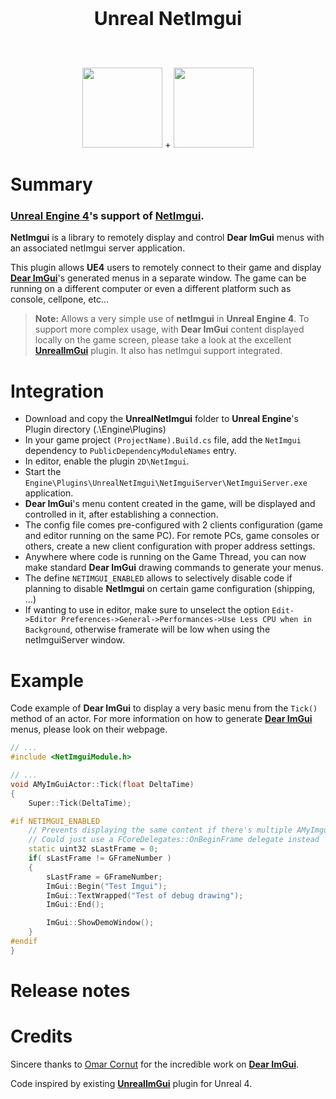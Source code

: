<p align="center" style="font-size:30px"><b>Unreal NetImgui</b></p>
<br>
<p align="center">
<img src="https://avatars3.githubusercontent.com/u/6615685?s=200&v=4" width=128 height=128>
+
<img src="https://github.com/sammyfreg/netImgui/blob/master/Web/img/netImguiLogo.png" width=128 height=128>
</p>


# Summary
### [Unreal Engine 4](https://github.com/EpicGames)'s support of [NetImgui](https://github.com/sammyfreg/netImgui "NetImgui").

**NetImgui** is a library to remotely display and control **Dear ImGui** menus with an associated netImgui server application. 

This plugin allows **UE4** users to remotely connect to their game and display [**Dear ImGui**](https://github.com/ocornut/imgui "Dear ImGui")'s generated menus in a separate window. The game can be running on a different computer or even a different platform such as console, cellpone, etc...

> **Note:** Allows a very simple use of **netImgui** in **Unreal Engine 4**. To support more complex usage, with **Dear ImGui** content displayed locally on the game screen, please take a look at the excellent [**UnrealImGui**](https://github.com/segross/UnrealImGui/tree/net_imgui) plugin. It also has netImgui support integrated.

# Integration
 - Download and copy the **UnrealNetImgui** folder to **Unreal Engine**'s Plugin directory (.\Engine\Plugins)
 - In your game project `(ProjectName).Build.cs` file, add the `NetImgui` dependency to `PublicDependencyModuleNames` entry.
 - In editor, enable the plugin `2D\NetImgui`.
 - Start the `Engine\Plugins\UnrealNetImgui\NetImguiServer\NetImguiServer.exe` application. 
  - **Dear ImGui**'s menu content created in the game, will be displayed and controlled in it, after establishing a connection.
  - The config file comes pre-configured with 2 clients configuration (game and editor running on the same PC). For remote PCs, game consoles or others, create a new client configuration with proper address settings.
 - Anywhere where code is running on the Game Thread, you can now make standard **Dear ImGui** drawing commands to generate your menus. 
  - The define `NETIMGUI_ENABLED` allows to selectively disable code if planning to disable **NetImgui** on certain game configuration (shipping, ...)
 - If wanting to use in editor, make sure to unselect the option `Edit->Editor Preferences->General->Performances->Use Less CPU when in Background`, otherwise framerate will be low when using the netImguiServer window.
 
 # Example

Code example of **Dear ImGui** to display a very basic menu from the `Tick()` method of an actor. For more information on how to generate [**Dear ImGui**](https://github.com/ocornut/imgui "Dear ImGui") menus, please look on their webpage.

```cpp
// ...
#include <NetImguiModule.h>

// ...
void AMyImGuiActor::Tick(float DeltaTime)
{
	Super::Tick(DeltaTime);

#if NETIMGUI_ENABLED
	// Prevents displaying the same content if there's multiple AMyImguiActor present in the scene.
	// Could just use a FCoreDelegates::OnBeginFrame delegate instead
	static uint32 sLastFrame = 0;
	if( sLastFrame != GFrameNumber )
	{	
		sLastFrame = GFrameNumber;
		ImGui::Begin("Test Imgui");
		ImGui::TextWrapped("Test of debug drawing");
		ImGui::End();

		ImGui::ShowDemoWindow();
	}
#endif
}
```

# Release notes

# Credits
Sincere thanks to [Omar Cornut](https://github.com/ocornut/imgui/commits?author=ocornut) for the incredible work on [**Dear ImGui**](https://github.com/ocornut/imgui).

Code inspired by existing [**UnrealImGui**](https://github.com/segross/UnrealImGui/tree/net_imgui) plugin for Unreal 4.